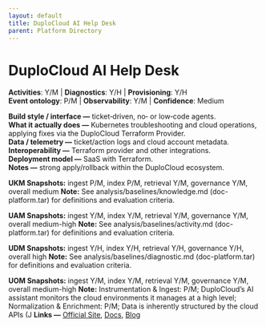 ```yaml
---
layout: default
title: DuploCloud AI Help Desk
parent: Platform Directory
---
```


# DuploCloud AI Help Desk

**Activities**: Y/M | **Diagnostics**: Y/H | **Provisioning**: Y/H  <br>
**Event ontology**: P/M | **Observability**: Y/M | **Confidence**: Medium

**Build style / interface —** ticket‑driven, no‑ or low‑code agents.  
**What it actually does —** Kubernetes troubleshooting and cloud operations, applying fixes via the DuploCloud Terraform Provider.  
**Data / telemetry —** ticket/action logs and cloud account metadata.  
**Interoperability —** Terraform provider and other integrations.  
**Deployment model —** SaaS with Terraform.  
**Notes —** strong apply/rollback within the DuploCloud ecosystem.

**UKM Snapshots:**
ingest P/M, index P/M, retrieval Y/M, governance Y/M, overall medium
**Note:** See analysis/baselines/knowledge.md (doc-platform.tar) for definitions and evaluation criteria.


**UAM Snapshots:**
ingest Y/M, index Y/M, retrieval Y/M, governance Y/M, overall medium-high
**Note:** See analysis/baselines/activity.md (doc-platform.tar) for definitions and evaluation criteria.

**UDM Snapshots:**
ingest Y/H, index Y/H, retrieval Y/H, governance Y/H, overall high
**Note:** See analysis/baselines/diagnostic.md (doc-platform.tar) for definitions and evaluation criteria.

**UOM Snapshots:**
ingest Y/M, index Y/M, retrieval Y/M, governance Y/M, overall medium-high
**Note:** Instrumentation & Ingest: P/M; DuploCloud’s AI assistant monitors the cloud environments it manages at a high level; Normalization & Enrichment: P/M; Data is inherently structured by the cloud APIs (J
**Links —** [Official Site](https://duplocloud.com/), [Docs](https://docs.duplocloud.com/docs/ai-suite/ai-helpdesk), [Blog](https://duplocloud.com/blog/ai-help-desk-for-devops/)